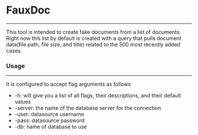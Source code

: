 FauxDoc
=======
---
This tool is intended to create fake documents from a list of documents. Right now this list by default is created with a query that pulls document data(file path, file size, and title) related to the 500 most recently added cases. 

### Usage

---

It is configured to accept flag arguments as follows

- -h: will give you a list of all flags, their descriptions, and their default values
- -server: the name of the database server for the connection
- -user: datasource username
- -pass: datasource password
- -db: name of database to use

